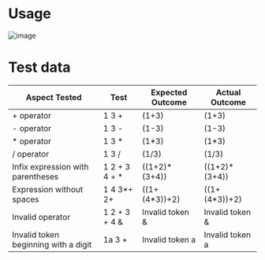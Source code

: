 # Usage
![image](https://github.com/MovieTone/PostfixToInfixExpressionTree/assets/15722914/b51e7634-528c-40dc-9542-ba00fff5e733)


# Test data
| Aspect Tested                        | Test          | Expected Outcome | Actual Outcome  |
|--------------------------------------|---------------|------------------|-----------------|
| + operator                           | 1 3 +         | (1+3)            | (1+3)           |
| - operator                           | 1 3 -         | (1-3)            | (1-3)           |
| * operator                           | 1 3 *         | (1*3)            | (1*3)           |
| / operator                           | 1 3 /         | (1/3)            | (1/3)           |
| Infix expression with parentheses    | 1 2 + 3 4 + * | ((1+2)*(3+4))    | ((1+2)*(3+4))   |
| Expression without spaces            | 1 4 3*+ 2+    | ((1+(4*3))+2)    | ((1+(4*3))+2)   |
| Invalid operator                     | 1 2 + 3 + 4 & | Invalid token &  | Invalid token & |
| Invalid token beginning with a digit | 1a 3 +        | Invalid token a  | Invalid token a |
